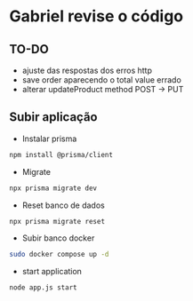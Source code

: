 # Gabriel revise o código


## TO-DO

- ajuste das respostas dos erros http
- save order aparecendo o total value errado
- alterar updateProduct method POST -> PUT


## Subir aplicação

- Instalar prisma

```bash
npm install @prisma/client
```

- Migrate

``` bash
npx prisma migrate dev
```

- Reset banco de dados

``` bash
npx prisma migrate reset
```

- Subir banco docker

 ``` bash
sudo docker compose up -d 
```

- start application

``` bash
node app.js start
```
